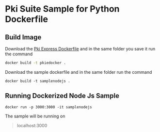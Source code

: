 # Pki Suite Sample for Python Dockerfile

## Build Image

Download the [Pki Express Dockerfile](https://github.com/LacunaSoftware/docker-images/tree/master/PkiExpress) and in the same folder you save it run the command

``` bash
docker build -t pkiedocker .
```

Download the sample dockerfile and in the same folder run the command

``` shell
docker build -t samplenodejs .
```

## Running Dockerized Node Js Sample

``` shell
docker run -p 3000:3000 -it samplenodejs
```

The sample will be running on
> localhost:3000
